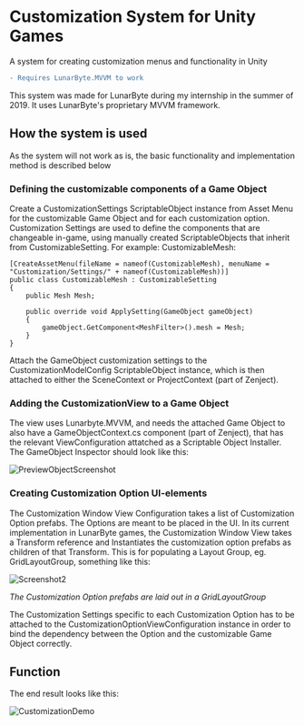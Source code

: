 # Customization System for Unity Games
A system for creating customization menus and functionality in Unity
```diff
- Requires LunarByte.MVVM to work
```

This system was made for LunarByte during my internship in the summer of 2019. It uses LunarByte's proprietary MVVM framework.

## How the system is used
As the system will not work as is, the basic functionality and implementation method is described below
### Defining the customizable components of a Game Object
Create a CustomizationSettings ScriptableObject instance from Asset Menu for the customizable Game Object and for each customization option. Customization Settings are used to define the components that are changeable in-game, using manually created ScriptableObjects that inherit from CustomizableSetting. For example: CustomizableMesh:
```
[CreateAssetMenu(fileName = nameof(CustomizableMesh), menuName = "Customization/Settings/" + nameof(CustomizableMesh))]
public class CustomizableMesh : CustomizableSetting
{
	public Mesh Mesh;

	public override void ApplySetting(GameObject gameObject)
	{
		gameObject.GetComponent<MeshFilter>().mesh = Mesh;
	}
}
```
Attach the GameObject customization settings to the CustomizationModelConfig ScriptableObject instance, which is then attached to either the SceneContext or ProjectContext (part of Zenject).

### Adding the CustomizationView to a Game Object
The view uses Lunarbyte.MVVM, and needs the attached Game Object to also have a GameObjectContext.cs component (part of Zenject), that has the relevant ViewConfiguration attatched as a Scriptable Object Installer. The GameObject Inspector should look like this:

![PreviewObjectScreenshot](https://user-images.githubusercontent.com/7835977/62126531-8d9bf880-b2d8-11e9-9e0b-f38543dbcc06.png)

### Creating Customization Option UI-elements
The Customization Window View Configuration takes a list of Customization Option prefabs. The Options are meant to be placed in the UI. In its current implementation in LunarByte games, the Customization Window View takes a Transform reference and Instantiates the customization option prefabs as children of that Transform. This is for populating a Layout Group, eg. GridLayoutGroup, something like this:

![Screenshot2](https://user-images.githubusercontent.com/7835977/62125044-94c10780-b2d4-11e9-8275-d15b82f05eb0.png)

*The Customization Option prefabs are laid out in a GridLayoutGroup*

The Customization Settings specific to each Customization Option has to be attached to the CustomizationOptionViewConfiguration instance in order to bind the dependency between the Option and the customizable Game Object correctly.

## Function

The end result looks like this:

![CustomizationDemo](https://user-images.githubusercontent.com/7835977/62138835-fd1de200-b2f0-11e9-9769-83f6f476156c.gif)


